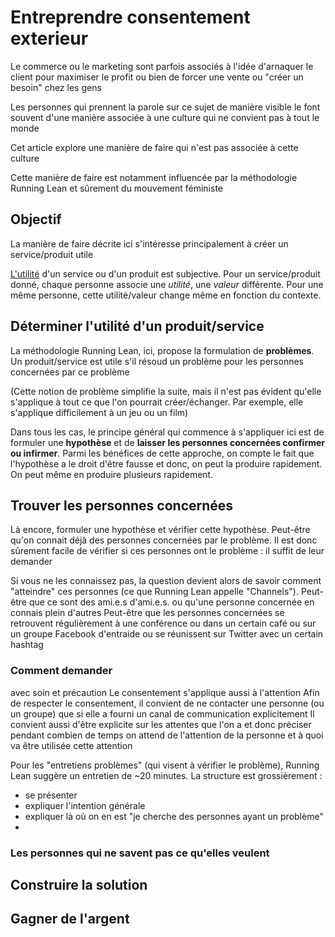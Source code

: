 # Entreprendre consentement exterieur

Le commerce ou le marketing sont parfois associés à l'idée d'arnaquer le client pour maximiser le profit ou bien de forcer une vente ou "créer un besoin" chez les gens

Les personnes qui prennent la parole sur ce sujet de manière visible le font souvent d'une manière associée à une culture qui ne convient pas à tout le monde

Cet article explore une manière de faire qui n'est pas associée à cette culture

Cette manière de faire est notamment influencée par la méthodologie Running Lean et sûrement du mouvement féministe


## Objectif

La manière de faire décrite ici s'intéresse principalement à créer un service/produit utile

[L'utilité](https://fr.wikipedia.org/wiki/Utilit%C3%A9_(%C3%A9conomie)) d'un service ou d'un produit est subjective. Pour un service/produit donné, chaque personne associe une *utilité*, une *valeur* différente. Pour une même personne, cette utilité/valeur change même en fonction du contexte.


## Déterminer l'utilité d'un produit/service

La méthodologie Running Lean, ici, propose la formulation de **problèmes**. Un produit/service est utile s'il résoud un problème pour les personnes concernées par ce problème

(Cette notion de problème simplifie la suite, mais il n'est pas évident qu'elle s'applique à tout ce que l'on pourrait créer/échanger. Par exemple, elle s'applique difficilement à un jeu ou un film)

Dans tous les cas, le principe général qui commence à s'appliquer ici est de formuler une **hypothèse** et de **laisser les personnes concernées confirmer ou infirmer**. Parmi les bénéfices de cette approche, on compte le fait que l'hypothèse a le droit d'être fausse et donc, on peut la produire rapidement. On peut même en produire plusieurs rapidement. 


## Trouver les personnes concernées

Là encore, formuler une hypothèse et vérifier cette hypothèse. Peut-être qu'on connait déjà des personnes concernées par le problème. Il est donc sûrement facile de vérifier si ces personnes ont le problème : il suffit de leur demander

Si vous ne les connaissez pas, la question devient alors de savoir comment "atteindre" ces personnes (ce que Running Lean appelle "Channels"). 
Peut-être que ce sont des ami.e.s d'ami.e.s. 
ou qu'une personne concernée en connais plein d'autres
Peut-être que les personnes concernées se retrouvent régulièrement à une conférence
ou dans un certain café
ou sur un groupe Facebook d'entraide
ou se réunissent sur Twitter avec un certain hashtag


### Comment demander

avec soin et précaution
Le consentement s'applique aussi à l'attention
Afin de respecter le consentement, il convient de ne contacter une personne (ou un groupe) que si elle a fourni un canal de communication explicitement
Il convient aussi d'être explicite sur les attentes que l'on a et donc préciser pendant combien de temps on attend de l'attention de la personne et à quoi va être utilisée cette attention

Pour les "entretiens problèmes" (qui visent à vérifier le problème), Running Lean suggère un entretien de ~20 minutes. La structure est grossièrement : 
- se présenter
- expliquer l'intention générale
- expliquer là où on en est "je cherche des personnes ayant un problème"
- 



### Les personnes qui ne savent pas ce qu'elles veulent



## Construire la solution



## Gagner de l'argent



